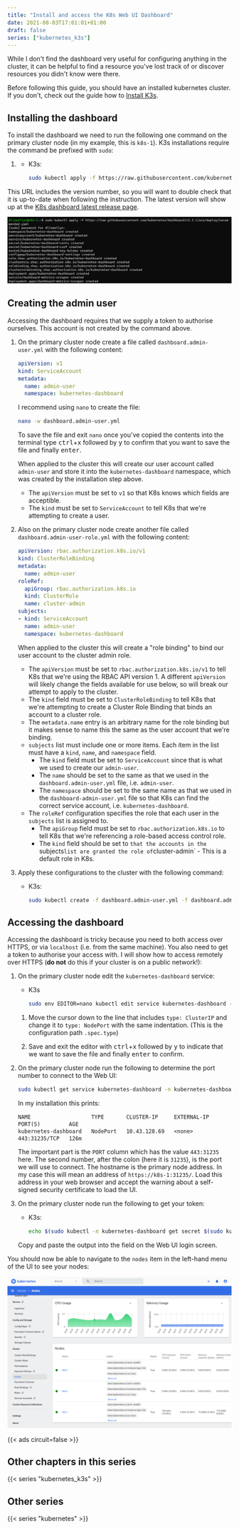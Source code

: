 ```yaml
---
title: "Install and access the K8s Web UI Dashboard"
date: 2021-08-03T17:01:01+01:00
draft: false
series: ["kubernetes_k3s"]
---
```


While I don't find the dashboard very useful for configuring anything in the cluster, it can be helpful to find a resource you've lost track of or discover resources you didn't know were there.

Before following this guide, you should have an installed kubernetes cluster. If you don't, check out the guide how to [Install K3s](../1.a.k3s)<!-- or [Install Microk8s](../1.b.microk8s) -->.

## Installing the dashboard

To install the dashboard we need to run the following one command on the primary cluster node (in my example, this is `k8s-1`). K3s installations require the command be prefixed with `sudo`:

1. - K3s:
      ```bash
      sudo kubectl apply -f https://raw.githubusercontent.com/kubernetes/dashboard/v2.3.1/aio/deploy/recommended.yaml
      ```
   <!-- - Microk8s:
      ```bash
      kubectl apply -f https://raw.githubusercontent.com/kubernetes/dashboard/v2.3.1/aio/deploy/recommended.yaml
      ``` -->

This URL includes the version number, so you will want to double check that it is up-to-date when following the instruction. The latest version will show up at the [K8s dashboard latest release page](https://github.com/kubernetes/dashboard/releases/latest).

![Screenshot of terminal output from installing the K8s Web UI Dashboard](installation.png)

## Creating the admin user

Accessing the dashboard requires that we supply a token to authorise ourselves. This account is not created by the command above.

1. On the primary cluster node create a file called `dashboard.admin-user.yml` with the following content:
    ```yaml
    apiVersion: v1
    kind: ServiceAccount
    metadata:
      name: admin-user
      namespace: kubernetes-dashboard
    ```

    I recommend using `nano` to create the file:

    ```bash
    nano -w dashboard.admin-user.yml
    ```

    To save the file and exit `nano` once you've copied the contents into the terminal type <kbd>ctrl</kbd>+<kbd>x</kbd> followed by <kbd>y</kbd> to confirm that you want to save the file and finally <kbd>enter</kbd>.

    When applied to the cluster this will create our user account called `admin-user` and store it into the `kubernetes-dashboard` namespace, which was created by the installation step above.

    - The `apiVersion` must be set to `v1` so that K8s knows which fields are acceptible.
    - The `kind` must be set to `ServiceAccount` to tell K8s that we're attempting to create a user.

1. Also on the primary cluster node create another file called `dashboard.admin-user-role.yml` with the following content:
   ```yaml
   apiVersion: rbac.authorization.k8s.io/v1
   kind: ClusterRoleBinding
   metadata:
     name: admin-user
   roleRef:
     apiGroup: rbac.authorization.k8s.io
     kind: ClusterRole
     name: cluster-admin
   subjects:
   - kind: ServiceAccount
     name: admin-user
     namespace: kubernetes-dashboard
   ```

   When applied to the cluster this will create a "role binding" to bind our user account to the cluster admin role.

   - The `apiVersion` must be set to `rbac.authorization.k8s.io/v1` to tell K8s that we're using the RBAC API version 1. A different `apiVersion` will likely change the fields available for use below, so will break our attempt to apply to the cluster.
   - The `kind` field must be set to `ClusterRoleBinding` to tell K8s that we're attempting to create a Cluster Role Binding that binds an account to a cluster role.
   - The `metadata.name` entry is an arbitrary name for the role binding but it makes sense to name this the same as the user account that we're binding.
   - `subjects` list must include one or more items. Each item in the list must have a `kind`, `name`, and `namespace` field.
      - The `kind` field must be set to `ServiceAccount` since that is what we used to create our `admin-user`.
      - The `name` should be set to the same as that we used in the `dashboard.admin-user.yml` file, i.e. `admin-user`.
      - The `namespace` should be set to the same name as that we used in the `dashboard-admin-user.yml` file so that K8s can find the correct service account, i.e. `kubernetes-dashboard`.
   - The `roleRef` configuration specifies the role that each user in the `subjects` list is assigned to.
      - The `apiGroup` field must be set to `rbac.authorization.k8s.io` to tell K8s that we're referencing a role-based access control role.
      - The `kind` field should be set to `that the accounts in the `subjects` list are granted the role of `cluster-admin` - This is a default role in K8s.

1. Apply these configurations to the cluster with the following command:
   - K3s:
      ```bash
      sudo kubectl create -f dashboard.admin-user.yml -f dashboard.admin-user-role.yml
      ```
   <!--- Microk8s:
      ```bash
      kubectl create -f dashboard.admin-user.yml -f dashboard.admin-user-role.yml
      ```-->

## Accessing the dashboard

Accessing the dashboard is tricky because you need to both access over HTTPS, or via `localhost` (i.e. from the same machine). You also need to get a token to authorise your access with. I will show how to access remotely over HTTPS (**do not** do this if your cluster is on a public network!):

1. On the primary cluster node edit the `kubernetes-dashboard` service:
    - K3s
       ```bash
       sudo env EDITOR=nano kubectl edit service kubernetes-dashboard -n kubernetes-dashboard
       ```
    <!--- Microk8s
       ```bash
       env EDITOR=nano kubectl edit service kubernetes-dashboard -n kubernetes-dashboard
       ```-->

    1. Move the cursor down to the line that includes `type: ClusterIP` and change it to `type: NodePort` with the same indentation. (This is the configuration path `.spec.type`)

    1. Save and exit the editor with <kbd>ctrl</kbd>+<kbd>x</kbd> followed by <kbd>y</kbd> to indicate that we want to save the file and finally <kbd>enter</kbd> to confirm.

1. On the primary cluster node run the following to determine the port number to connect to the Web UI:
   ```bash
   sudo kubectl get service kubernetes-dashboard -n kubernetes-dashboard
   ```

   In my installation this prints:

   ```plain
   NAME                   TYPE       CLUSTER-IP     EXTERNAL-IP   PORT(S)         AGE
   kubernetes-dashboard   NodePort   10.43.128.69   <none>        443:31235/TCP   126m
   ```

   The important part is the `PORT` column which has the value `443:31235` here. The second number, after the colon (here it is `31235`), is the port we will use to connect. The hostname is the primary node address. In my case this will mean an address of `https://k8s-1:31235/`. Load this address in your web browser and accept the warning about a self-signed security certificate to load the UI.

1. On the primary cluster node run the following to get your token:
   - K3s:
      ```bash
      echo $(sudo kubectl -n kubernetes-dashboard get secret $(sudo kubectl -n kubernetes-dashboard get sa/admin-user -o jsonpath="{.secrets[0].name}") -o go-template="{{.data.token | base64decode}}")
      ```
   <!--- Microk8s:
      ```bash
      echo $(kubectl -n kubernetes-dashboard get secret $(kubectl -n kubernetes-dashboard get sa/admin-user -o jsonpath="{.secrets[0].name}") -o go-template="{{.data.token | base64decode}}")
      ```-->

    Copy and paste the output into the field on the Web UI login screen.

You should now be able to navigate to the `nodes` item in the left-hand menu of the UI to see your nodes:

![Screenshot of the Web UI Dashboard showing the nodes view](webui-nodes.png)

{{< ads circuit=false >}}

## Other chapters in this series

{{< series "kubernetes_k3s" >}}

## Other series

{{< series "kubernetes" >}}
